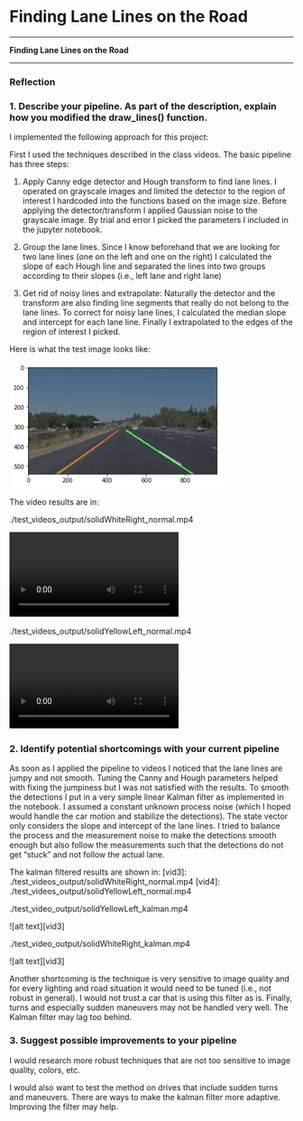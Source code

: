 # **Finding Lane Lines on the Road** 

---

**Finding Lane Lines on the Road**

---

### Reflection

### 1. Describe your pipeline. As part of the description, explain how you modified the draw_lines() function.

I implemented the following approach for this project:

First I used the techniques described in the class videos. The basic pipeline has three steps:

   1. Apply Canny edge detector and Hough transform to find lane lines. I operated on grayscale images and limited the detector to the region of interest I hardcoded into the functions based on the image size. Before applying the detector/transform I applied Gaussian noise to the grayscale image. By trial and error I picked the parameters I included in the jupyter notebook.
    
   2. Group the lane lines. Since I know beforehand that we are looking for two lane lines (one on the left and one on the right) I calculated the slope of each Hough line and separated the lines into two groups according to their slopes (i.e., left lane and right lane)
       
   3. Get rid of noisy lines and extrapolate: Naturally the detector and the transform are also finding line segments that really do not belong to the lane lines. To correct for noisy lane lines, I calculated the median slope and intercept for each lane line. Finally I extrapolated to the edges of the region of interest I picked.

Here is what the test image looks like:

[image1]: ./examples/test_image.png "Grayscale"

![alt text][image1]

The video results are in:

[vid1]: ./test_videos_output/solidWhiteRight_normal.mp4
[vid2]: ./test_videos_output/solidYellowLeft_normal.mp4

./test_videos_output/solidWhiteRight_normal.mp4

![alt text][vid1]

 ./test_videos_output/solidYellowLeft_normal.mp4

![alt text][vid2]

### 2. Identify potential shortcomings with your current pipeline

As soon as I applied the pipeline to videos I noticed that the lane lines are jumpy and not smooth. Tuning the Canny and Hough parameters helped with fixing the jumpiness but I was not satisfied with the results. To smooth the detections I put in a very simple linear Kalman filter as implemented in the notebook. I assumed a constant unknown process noise (which I hoped would handle the car motion and stabilize the detections). The state vector only considers the slope and intercept of the lane lines. I tried to balance the process and the measurement noise to make the detections smooth enough but also follow the measurements such that the detections do not get “stuck” and not follow the actual lane.

The kalman filtered results are shown in:
[vid3]: ./test_videos_output/solidWhiteRight_normal.mp4
[vid4]: ./test_videos_output/solidYellowLeft_normal.mp4

./test_video_output/solidYellowLeft_kalman.mp4

![alt text][vid3]

./test_video_output/solidWhiteRight_kalman.mp4

![alt text][vid3]

Another shortcoming is the technique is very sensitive to image quality and for every lighting and road situation it would need to be tuned (i.e., not robust in general). I would not trust a car that is using this filter as is.
Finally, turns and especially sudden maneuvers may not be handled very well. The Kalman filter may lag too behind. 


### 3. Suggest possible improvements to your pipeline

I would research more robust techniques that are not too sensitive to image quality, colors, etc.

I would also want to test the method on drives that include sudden turns and maneuvers. There are ways to make the kalman filter more adaptive. Improving the filter may help.

